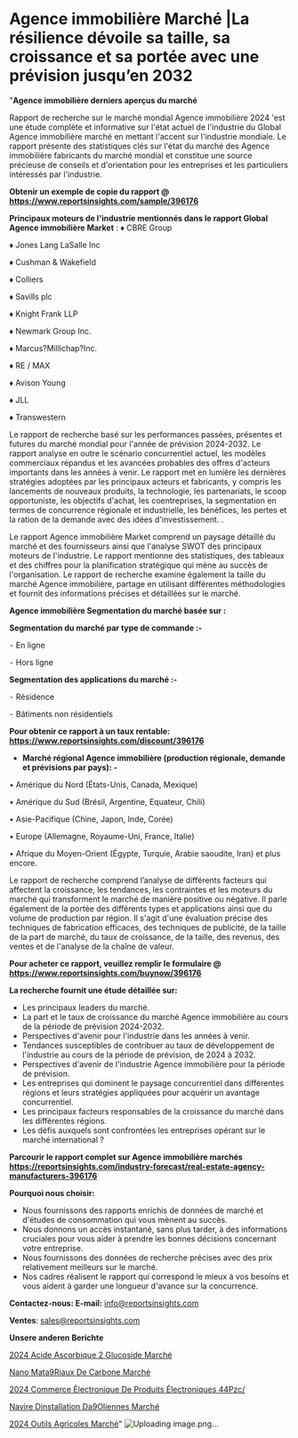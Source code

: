 # Agence immobilière Marché |La résilience dévoile sa taille, sa croissance et sa portée avec une prévision jusqu’en 2032

"<strong>Agence immobilière derniers aperçus du marché</strong>

Rapport de recherche sur le marché mondial Agence immobilière 2024 'est une étude complète et informative sur l'état actuel de l'industrie du Global Agence immobilière marché en mettant l'accent sur l'industrie mondiale. Le rapport présente des statistiques clés sur l'état du marché des Agence immobilière fabricants du marché mondial et constitue une source précieuse de conseils et d'orientation pour les entreprises et les particuliers intéressés par l'industrie.

<strong>Obtenir un exemple de copie du rapport @ <a href=https://www.reportsinsights.com/sample/396176>https://www.reportsinsights.com/sample/396176</a></strong>

<strong>Principaux moteurs de l'industrie mentionnés dans le rapport Global Agence immobilière Market</strong> :
♦ CBRE Group

♦ Jones Lang LaSalle Inc

♦ Cushman & Wakefield

♦ Colliers

♦ Savills plc

♦ Knight Frank LLP

♦ Newmark Group Inc.

♦ Marcus?Millichap?Inc.

♦ RE / MAX

♦ Avison Young

♦ JLL

♦ Transwestern

Le rapport de recherche basé sur les performances passées, présentes et futures du marché mondial pour l'année de prévision 2024-2032. Le rapport analyse en outre le scénario concurrentiel actuel, les modèles commerciaux répandus et les avancées probables des offres d'acteurs importants dans les années à venir. Le rapport met en lumière les dernières stratégies adoptées par les principaux acteurs et fabricants, y compris les lancements de nouveaux produits, la technologie, les partenariats, le scoop opportuniste, les objectifs d'achat, les coentreprises, la segmentation en termes de concurrence régionale et industrielle, les bénéfices, les pertes et la ration de la demande avec des idées d'investissement. .

Le rapport Agence immobilière Market comprend un paysage détaillé du marché et des fournisseurs ainsi que l'analyse SWOT des principaux moteurs de l'industrie. Le rapport mentionne des statistiques, des tableaux et des chiffres pour la planification stratégique qui mène au succès de l'organisation. Le rapport de recherche examine également la taille du marché Agence immobilière, partage en utilisant différentes méthodologies et fournit des informations précises et détaillées sur le marché.

<strong>Agence immobilière Segmentation du marché basée sur :</strong>

<strong>Segmentation du marché par type de commande :-</strong>

⁃ En ligne

⁃ Hors ligne

<strong>Segmentation des applications du marché :-</strong>

⁃ Résidence

⁃ Bâtiments non résidentiels

<strong>Pour obtenir ce rapport à un taux rentable: <a href=https://www.reportsinsights.com/discount/396176>https://www.reportsinsights.com/discount/396176</a></strong>
<ul>
  <li><strong>Marché régional Agence immobilière (production régionale, demande et prévisions par pays): -</strong></li>
</ul>
• Amérique du Nord (États-Unis, Canada, Mexique)

• Amérique du Sud (Brésil, Argentine, Equateur, Chili)

• Asie-Pacifique (Chine, Japon, Inde, Corée)

• Europe (Allemagne, Royaume-Uni, France, Italie)

• Afrique du Moyen-Orient (Égypte, Turquie, Arabie saoudite, Iran) et plus encore.

Le rapport de recherche comprend l’analyse de différents facteurs qui affectent la croissance, les tendances, les contraintes et les moteurs du marché qui transforment le marché de manière positive ou négative. Il parle également de la portée des différents types et applications ainsi que du volume de production par région. Il s'agit d'une évaluation précise des techniques de fabrication efficaces, des techniques de publicité, de la taille de la part de marché, du taux de croissance, de la taille, des revenus, des ventes et de l'analyse de la chaîne de valeur.

<strong>Pour acheter ce rapport, veuillez remplir le formulaire @   <a href=https://www.reportsinsights.com/buynow/396176>https://www.reportsinsights.com/buynow/396176</a></strong>

<strong>La recherche fournit une étude détaillée sur:</strong>
<ul>
  <li>Les principaux leaders du marché.</li>
  <li>La part et le taux de croissance du marché Agence immobilière au cours de la période de prévision 2024-2032.</li>
  <li>Perspectives d'avenir pour l'industrie dans les années à venir.</li>
  <li>Tendances susceptibles de contribuer au taux de développement de l'industrie au cours de la période de prévision, de 2024 à 2032.</li>
  <li>Perspectives d'avenir de l'industrie Agence immobilière pour la période de prévision.</li>
  <li>Les entreprises qui dominent le paysage concurrentiel dans différentes régions et leurs stratégies appliquées pour acquérir un avantage concurrentiel.</li>
  <li>Les principaux facteurs responsables de la croissance du marché dans les différentes régions.</li>
  <li>Les défis auxquels sont confrontées les entreprises opérant sur le marché international ?</li>
</ul>

<strong>Parcourir le rapport complet sur Agence immobilière marchés <a href=https://reportsinsights.com/industry-forecast/real-estate-agency-manufacturers-396176>https://reportsinsights.com/industry-forecast/real-estate-agency-manufacturers-396176</a></strong>

<strong>Pourquoi nous choisir:</strong>
<ul>
  <li>Nous fournissons des rapports enrichis de données de marché et d'études de consommation qui vous mènent au succès.</li>
  <li>Nous donnons un accès instantané, sans plus tarder, à des informations cruciales pour vous aider à prendre les bonnes décisions concernant votre entreprise.</li>
  <li>Nous fournissons des données de recherche précises avec des prix relativement meilleurs sur le marché.</li>
  <li>Nos cadres réalisent le rapport qui correspond le mieux à vos besoins et vous aident à garder une longueur d'avance sur la concurrence.</li>
</ul>
<strong>Contactez-nous:
</strong><strong>E-mail:</strong> <a href=mailto:info@reportsinsights.com>info@reportsinsights.com</a>

<strong>Ventes</strong>: <a href=mailto:sales@reportsinsights.com>sales@reportsinsights.com</a>

<strong>Unsere anderen Berichte</strong>

<a href=https://www.linkedin.com/pulse/2024-acide-ascorbique-2-glucoside-march%C3%A9-jkgmc/>2024 Acide Ascorbique 2 Glucoside Marché</a>

<a href=https://www.linkedin.com/pulse/nano-mat%C3%A9riaux-de-carbone-march%C3%A9-2024-part-croissance-m0opc/>Nano Mata9Riaux De Carbone Marché</a>

<a href=https://www.linkedin.com/pulse/2024-commerce-électronique-de-produits-électroniques-44pzc/>2024 Commerce Électronique De Produits Électroniques 44Pzc/</a>

<a href=https://www.linkedin.com/pulse/navire-dinstallation-d%C3%A9oliennes-march%C3%A9-9v8df/>Navire Dinstallation Da9Oliennes Marché</a>

<a href=https://www.linkedin.com/pulse/2024-outils-agricoles-march%C3%A9-informations-couvertes-edgbc/>2024 Outils Agricoles Marché</a>"
![Uploading image.png…]()
